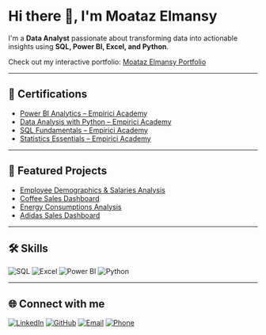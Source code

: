 # Hi there 👋, I'm Moataz Elmansy

I'm a **Data Analyst** passionate about transforming data into actionable insights using **SQL, Power BI, Excel, and Python**.  

Check out my interactive portfolio: [Moataz Elmansy Portfolio](https://moataz-n-elmansy.github.io/moataz-n-elmansy/)

---

## 📜 Certifications
- [Power BI Analytics – Empirici Academy](https://badgr.com/public/assertions/hen3Y3yUTBOjl7jbK-9uFA?identity)
- [Data Analysis with Python – Empirici Academy](https://badgr.com/public/assertions/UTUKrp_oQ7akO7psmYvLbg?identity)
- [SQL Fundamentals – Empirici Academy](https://badgr.com/public/assertions/RaPS_xsbSwmimHF_qbfMOQ?identity)
- [Statistics Essentials – Empirici Academy](https://badgr.com/public/assertions/pETAglkTQUyJaBiPp_wv6A?identity)

---

## 📂 Featured Projects
- [Employee Demographics & Salaries Analysis](https://github.com/moataz-n-elmansy/Employee-Demographics-Salaries)
- [Coffee Sales Dashboard](https://github.com/moataz-n-elmansy/Coffee-sales)
- [Energy Consumptions Analysis](https://github.com/moataz-n-elmansy/Energy-Consumptions-)
- [Adidas Sales Dashboard](https://github.com/moataz-n-elmansy/Adidas-sales)

---

## 🛠 Skills
![SQL](https://img.shields.io/badge/-SQL-336791?style=for-the-badge&logo=postgresql&logoColor=white)
![Excel](https://img.shields.io/badge/-Excel-217346?style=for-the-badge&logo=microsoft-excel&logoColor=white)
![Power BI](https://img.shields.io/badge/-PowerBI-F2C811?style=for-the-badge&logo=powerbi&logoColor=black)
![Python](https://img.shields.io/badge/-Python-3776AB?style=for-the-badge&logo=python&logoColor=white)

---

## 🌐 Connect with me
[![LinkedIn](https://img.shields.io/badge/-LinkedIn-0A66C2?style=for-the-badge&logo=linkedin&logoColor=white)](https://linkedin.com/in/moataz-n-elmansy)
[![GitHub](https://img.shields.io/badge/-GitHub-333?style=for-the-badge&logo=github&logoColor=white)](https://github.com/moataz-n-elmansy)
[![Email](https://img.shields.io/badge/-Email-D14836?style=for-the-badge&logo=gmail&logoColor=white)](mailto:moataz.n.elmansy@gmail.com)
[![Phone](https://img.shields.io/badge/-01099682363-25D366?style=for-the-badge&logo=whatsapp&logoColor=white)](tel:01099682363)
